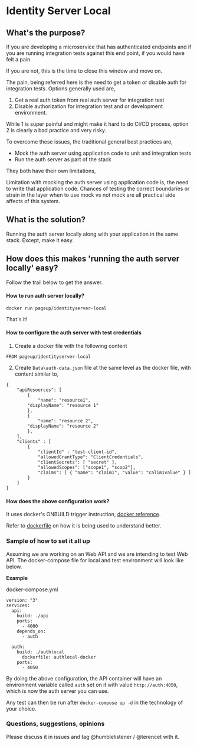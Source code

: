 Identity Server Local
=====

## What's the purpose?

If you are developing a microservice that has authenticated endpoints and if you are running integration tests against this end point, if you would have felt a pain.

If you are not, this is the time to close this window and move on.

The pain, being referred here is the need to get a token or disable auth for integration tests. Options generally used are,

1. Get a real auth token from real auth server for integration test
2. Disable authorization for integration test and or development environment.

While 1 is super painful and might make it hard to do CI/CD process, option 2 is clearly a bad practice and very risky.

To overcome these issues, the traditional general best practices are,

* Mock the auth server using application code to unit and integration tests
* Run the auth server as part of the stack

They both have their own limitations,

Limitation with mocking the auth server using application code is, the need to write that application code. Chances of testing the correct boundaries or strain in the layer when to use mock vs not mock are all practical side affects of this system.

## What is the solution?
Running the auth server locally along with your application in the same stack. Except, make it easy.

## How does this makes 'running the auth server locally' easy?

Follow the trail below to get the answer.


#### How to run auth server locally?

`docker run pageup/identityserver-local`

That`s it!

#### How to configure the auth server with test credentials

1. Create a docker file with the following content
```
FROM pageup/identityserver-local
```
2. Create `Data\auth-data.json` file at the same level as the docker file, with content similar to,
```
{
	"apiResources": [
		{
			"name": "resource1",
	  	"displayName": "resource 1"
		},
		{
			"name": "resource 2",
	  	"displayName": "resource 2"
		},
	],
	"clients" : [
		{
			"clientId" : "test-client-id",
			"allowedGrantType": "ClientCredentials",
			"clientSecrets": [ "secret" ],
			"allowedScopes": ["scope1", "scop2"],
			"claims": [ { "name": "claim1", "value": "calim1value" } ]
		}
	]
}
```

#### How does the above configuration work?

It uses docker's ONBUILD trigger instruction, [docker reference](https://docs.docker.com/engine/reference/builder/#onbuild).

Refer to [dockerfile](https://github.com/PageUpPeopleOrg/IdentityServerLocal/blob/master/Dockerfile#L8) on how it is being used to understand better.

### Sample of how to set it all up

Assuming we are working on an Web API and we are intending to test Web API. The docker-compose file for local and test environment will look like below.

**Example**

docker-compose.yml
```
version: "3"
services:
  api:
    build: ./api      
    ports:
      - 4000
    depends_on:
      - auth

  auth:
    build: ./authlocal
      dockerfile: authlocal-docker
    ports:
      - 4050
```

By doing the above configuration, the API container will have an environment variable called `auth` set on it with value `http://auth:4050`, which is now the auth server you can use.

Any test can then be run after `docker-compose up -d` in the technology of your choice.

### Questions, suggestions, opinions
Please discuss it in issues and tag @humblelistener / @terencet with it.
